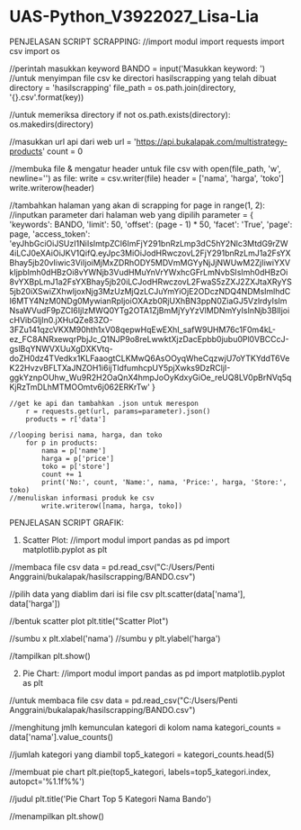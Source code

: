 # UAS-Python_V3922027_Lisa-Lia

PENJELASAN SCRIPT SCRAPPING:
//import modul
import requests
import csv
import os

//perintah masukkan keyword
BANDO = input('Masukkan keyword: ')
//untuk menyimpan file csv ke directori hasilscrapping yang telah dibuat
directory = 'hasilscrapping'
file_path = os.path.join(directory, '{}.csv'.format(key))

//untuk memeriksa directory
if not os.path.exists(directory):
    os.makedirs(directory)

//masukkan url api dari web
url = 'https://api.bukalapak.com/multistrategy-products'
count = 0

//membuka file & mengatur header untuk file csv
with open(file_path, 'w', newline='') as file:
    write = csv.writer(file)
    header = ['nama', 'harga', 'toko']
    write.writerow(header)

//tambahkan halaman yang akan di scrapping
    for page in range(1, 2):
//inputkan parameter dari halaman web yang dipilih
        parameter = {
            'keywords': BANDO,
            'limit': 50,
            'offset': (page - 1) * 50,
            'facet': 'True',
            'page': page,
            'access_token': 'eyJhbGciOiJSUzI1NiIsImtpZCI6ImFjY291bnRzLmp3dC5hY2Nlc3MtdG9rZW4iLCJ0eXAiOiJKV1QifQ.eyJpc3MiOiJodHRwczovL2FjY291bnRzLmJ1a2FsYXBhay5jb20vIiwic3ViIjoiMjMxZDRhODY5MDVmMGYyNjJjNWUwM2ZjIiwiYXVkIjpbImh0dHBzOi8vYWNjb3VudHMuYnVrYWxhcGFrLmNvbSIsImh0dHBzOi8vYXBpLmJ1a2FsYXBhay5jb20iLCJodHRwczovL2FwaS5zZXJ2ZXJtaXRyYS5jb20iXSwiZXhwIjoxNjg3MzUzMjQzLCJuYmYiOjE2ODczNDQ4NDMsImlhdCI6MTY4NzM0NDg0MywianRpIjoiOXAzb0RjUXhBN3ppN0ZiaGJ5VzlrdyIsImNsaWVudF9pZCI6IjIzMWQ0YTg2OTA1ZjBmMjYyYzVlMDNmYyIsInNjb3BlIjoicHVibGljIn0.jXHuQZe83ZO-3FZu141qzcVKXM90hth1xV08qepwHqEwEXhI_safW9UHM76c1F0m4kL-ez_FC8ANRxewqrPbjJc_Q1NJP9o8reLwwktXjzDacEpbb0jubu0Pl0VBCCcJ-gslBqYNWVXUuXgDXKVtq-doZH0dz4TVedkx1KLFaaogtCLKMwQ6AsOOyqWheCqzwjU7oYTKYddT6VeK22HvzvBFLTXaJNZOH1i6ijTldfumhcpUY5pjXwks9DzRCljI-ggkYznpOUhw_Wu9R2H2OaQnX4hmpJoOyKdxyGiOe_reUQ8LV0pBrNVq5qKjRzTmDLhMTMOOmtv6j062ERKrTw'
        }

    //get ke api dan tambahkan .json untuk merespon 
        r = requests.get(url, params=parameter).json()
        products = r['data']

    //looping berisi nama, harga, dan toko
        for p in products:
            nama = p['name']
            harga = p['price']
            toko = p['store']
            count += 1
            print('No:', count, 'Name:', nama, 'Price:', harga, 'Store:', toko)
    //menuliskan informasi produk ke csv
            write.writerow([nama, harga, toko])


PENJELASAN SCRIPT GRAFIK:
1. Scatter Plot:
//import modul
import pandas as pd
import matplotlib.pyplot as plt

//membaca file csv 
data = pd.read_csv("C:/Users/Penti Anggraini/bukalapak/hasilscrapping/BANDO.csv")

//pilih data yang diablim dari isi file csv
plt.scatter(data['nama'], data['harga'])

//bentuk scatter plot
plt.title("Scatter Plot")

//sumbu x
plt.xlabel('nama')
//sumbu y
plt.ylabel('harga')

//tampilkan
plt.show()

2. Pie Chart:
//import modul
import pandas as pd
import matplotlib.pyplot as plt

//untuk membaca file csv
data = pd.read_csv("C:/Users/Penti Anggraini/bukalapak/hasilscrapping/BANDO.csv")

//menghitung jmlh kemunculan kategori di kolom nama
kategori_counts = data['nama'].value_counts()

//jumlah kategori yang diambil
top5_kategori = kategori_counts.head(5)

//membuat pie chart
plt.pie(top5_kategori, labels=top5_kategori.index, autopct='%1.1f%%')

//judul
plt.title('Pie Chart Top 5 Kategori Nama Bando')

//menampilkan
plt.show()
